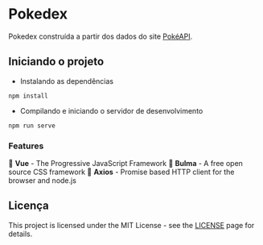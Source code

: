 # Pokedex

Pokedex construída a partir dos dados do site [PokéAPI](https://pokeapi.co/).

## Iniciando o projeto

- Instalando as dependências
```
npm install
```
- Compilando e iniciando o servidor de desenvolvimento
```
npm run serve
```

### Features

🔨 **Vue** - The Progressive JavaScript Framework
🔨 **Bulma** - A free open source CSS framework
🔨 **Axios** - Promise based HTTP client for the browser and node.js

## Licença

This project is licensed under the MIT License - see the [LICENSE](https://opensource.org/licenses/MIT) page for details.